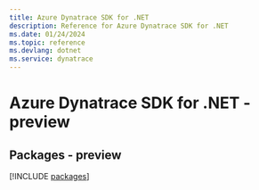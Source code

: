 ```yaml
---
title: Azure Dynatrace SDK for .NET
description: Reference for Azure Dynatrace SDK for .NET
ms.date: 01/24/2024
ms.topic: reference
ms.devlang: dotnet
ms.service: dynatrace
---
```

# Azure Dynatrace SDK for .NET - preview
## Packages - preview
[!INCLUDE [packages](dynatrace-index.md)]
